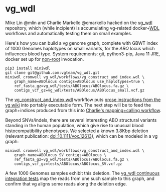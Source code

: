 # vg_wdl

Mike Lin @mlin and Charlie Markello @cmarkello hacked on the [vg_wdl](https://github.com/vgteam/vg_wdl) repository, which (while incipient) is accumulating vg-related docker+[WDL](http://openwdl.org/) workflows and automatically testing them on small examples. 

Here's how you can build a vg genome graph, complete with GBWT index of 1000 Genomes haplotypes on small variants, for the *ABO* locus which influences blood type. System requirements: git, python3-pip, Java 11 JRE, docker set up for [non-root](https://docs.docker.com/install/linux/linux-postinstall/#manage-docker-as-a-non-root-user) invocation.

```
pip3 install miniwdl
git clone git@github.com:vgteam/vg_wdl.git
miniwdl cromwell vg_wdl/workflows/vg_construct_and_index.wdl \
    graph_name=ABOlocus contigs=ABOlocus use_haplotypes=true \
    ref_fasta_gz=vg_wdl/tests/ABOlocus/ABOlocus.fa.gz \
    contigs_vcf_gz=vg_wdl/tests/ABOlocus/ABOlocus_small.vcf.gz
```

The [vg_construct_and_index.wdl](https://github.com/vgteam/vg_wdl/blob/master/workflows/vg_construct_and_index.wdl) workflow puts [prose instructions from the vg wiki](https://github.com/vgteam/vg/wiki/Index-Construction) into portably executable form. The next step will be to feed the graph+indices produced from this into [Charlie's mapping+calling workflow](https://github.com/vgteam/vg_wdl/blob/8eea6a9dd078e8110cb2e12cea1748fdbfd6b3e0/workflows/vg_pipeline.workingexample.wdl).

Beyond SNVs/indels, there are several interesting ABO structural variants standing in the human population, which give rise to unusual blood histocompatibility phenotypes. We selected a known 3.8Kbp deletion (relevant publication: [doi:10.1111/vox.12613](https://onlinelibrary.wiley.com/doi/full/10.1111/vox.12613)), which can be modeled in a vg graph:

```
miniwdl cromwell vg_wdl/workflows/vg_construct_and_index.wdl \
    graph_name=ABOlocus_SV contigs=ABOlocus \
    ref_fasta_gz=vg_wdl/tests/ABOlocus/ABOlocus.fa.gz \
    contigs_vcf_gz=tests/ABOlocus/ABOlocus_SV.vcf.gz
```

A few 1000 Genomes samples exhibit this deletion. The [vg_wdl continuous integration tests](https://github.com/vgteam/vg_wdl/blob/master/tests/ABOlocus/vg_ABOlocus_test_SV.wdl) map the reads from one such sample to this graph, and confirm that vg aligns some reads along the deletion edge.

